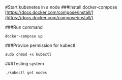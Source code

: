 #Start kubenetes in a node
###Install docker-compose
[https://docs.docker.com/compose/install/](https://docs.docker.com/compose/install/)

###Run command
```
docker-compose up
```
###Provice permission for kubectl
```
sudo chmod +x kubectl
```

###Testing system
```
./kubectl get nodes
```
